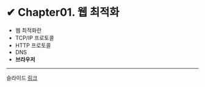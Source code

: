 # ✔ Chapter01. 웹 최적화

- 웹 최적화란
- TCP/IP 프로토콜
- HTTP 프로토콜
- DNS
- **브라우저**

<hr />

슬라이드 [링크](https://issuu.com/enajrevir/docs/0911_chap_02.pptx, "링크")
